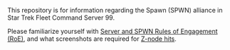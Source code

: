 This repository is for information regarding the Spawn (SPWN) alliance in Star Trek Fleet Command Server 99.

Please familiarize yourself with [Server and SPWN Rules of Engagement (RoE)](https://github.com/KyreSPWN/SPWN/blob/main/RoE), and what screenshots are required for [Z-node hits](https://github.com/KyreSPWN/SPWN/blob/main/Z-node%20Screenshots).
